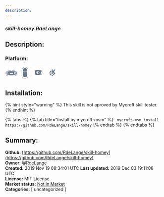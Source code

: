 ```yaml
---
description: 
---
```


### _skill-homey.RdeLange_  
## Description:  
  
### Platform:  
 ![Mark I](../.gitbook/assets/mark-1-icon.png)  ![Mark II](../.gitbook/assets/mark-2-icon.png)  ![Picroft](../.gitbook/assets/picroft-icon.png)  ![plasmoid](../.gitbook/assets/kde.png)   
## Installation:  
{% hint style="warning" %}
This skill is not aproved by Mycroft skill tester.
{% endhint %}
    
{% tabs %}
{% tab title="Install by mycroft-msm" %}
``` mycroft-msm install https://github.com/RdeLange/skill-homey```
{% endtab %}
  {% endtabs %}
    
## Summary:  
**Github:** [https://github.com/RdeLange/skill-homey](https://github.com/RdeLange/skill-homey)  
**Owner:** [@RdeLange](https://github.com/RdeLange)  
**Created:** 2019 Nov 19 08:34:01 UTC  **Last updated:** 2019 Dec 03 19:11:08 UTC  
**License:** MIT License  
**Market status:** [Not in Market](https://market.mycroft.ai/skill/)  
**Categories:** [ uncategorized ]   
